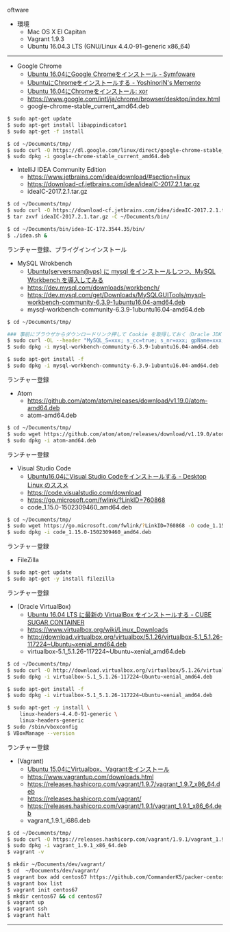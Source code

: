 oftware

* 環境
  * Mac OS X El Capitan
  * Vagrant 1.9.3
  * Ubuntu 16.04.3 LTS (GNU/Linux 4.4.0-91-generic x86_64)

---

* Google Chrome
  * [Ubuntu 16.04にGoogle Chromeをインストール - Symfoware](http://symfoware.blog68.fc2.com/blog-entry-1874.html)
  * [UbuntuにChromeをインストールする - YoshinoriN's Memento](https://yoshinorin.net/2017/07/24/install-chrome-to-ubuntu/)
  * [Ubuntu 16.04にChromeをインストール: xor](http://alga.moe-nifty.com/xor/2016/09/ubuntu-1604chro.html)
  * https://www.google.com/intl/ja/chrome/browser/desktop/index.html
  * google-chrome-stable_current_amd64.deb

```bash
$ sudo apt-get update
$ sudo apt-get install libappindicator1
$ sudo apt-get -f install

$ cd ~/Documents/tmp/
$ sudo curl -O https://dl.google.com/linux/direct/google-chrome-stable_current_amd64.deb
$ sudo dpkg -i google-chrome-stable_current_amd64.deb
```


* IntelliJ IDEA Community Edition 
  * https://www.jetbrains.com/idea/download/#section=linux
  * https://download-cf.jetbrains.com/idea/ideaIC-2017.2.1.tar.gz
  * ideaIC-2017.2.1.tar.gz

```bash
$ cd ~/Documents/tmp/
$ sudo curl -O https://download-cf.jetbrains.com/idea/ideaIC-2017.2.1.tar.gz
$ tar zxvf ideaIC-2017.2.1.tar.gz -C ~/Documents/bin/

$ cd ~/Documents/bin/idea-IC-172.3544.35/bin/
$ ./idea.sh &
```
ランチャー登録、プライグインインストール


* MySQL Wrokbench
  * [Ubuntu(serversman@vps) に mysql をインストールしつつ、MySQL Workbench を導入してみる](http://zaka-think.com/linux/ubuntu/mysql-workbench/)
  * https://dev.mysql.com/downloads/workbench/
  * https://dev.mysql.com/get/Downloads/MySQLGUITools/mysql-workbench-community-6.3.9-1ubuntu16.04-amd64.deb
  * mysql-workbench-community-6.3.9-1ubuntu16.04-amd64.deb

```bash
$ cd ~/Documents/tmp/

### 事前にブラウザからダウンロードリンク押して Cookie を取得しておく（Oracle JDK と同じ方式）
$ sudo curl -OL --header "MySQL_S=xxx; s_cc=true; s_nr=xxx; gpName=xxx; gpChannel=xxx; gpServer=xxx; s_sq=xxx" https://dev.mysql.com/get/Downloads/MySQLGUITools/mysql-workbench-community-6.3.9-1ubuntu16.04-amd64.deb
$ sudo dpkg -i mysql-workbench-community-6.3.9-1ubuntu16.04-amd64.deb

$ sudo apt-get install -f
$ sudo dpkg -i mysql-workbench-community-6.3.9-1ubuntu16.04-amd64.deb
```
ランチャー登録
 

* Atom
  * https://github.com/atom/atom/releases/download/v1.19.0/atom-amd64.deb
  * atom-amd64.deb

```bash
$ cd ~/Documents/tmp/
$ sudo wget https://github.com/atom/atom/releases/download/v1.19.0/atom-amd64.deb
$ sudo dpkg -i atom-amd64.deb
```
ランチャー登録


* Visual Studio Code
  * [Ubuntu16.04にVisual Studio Codeをインストールする - Desktop Linux のススメ](http://desktop-linux.namakemono345.com/visual-studio-code-ubuntu-gnome-16-04/)
  * https://code.visualstudio.com/download
  * https://go.microsoft.com/fwlink/?LinkID=760868
  * code_1.15.0-1502309460_amd64.deb

```bash
$ cd ~/Documents/tmp/
$ sudo wget https://go.microsoft.com/fwlink/?LinkID=760868 -O code_1.15.0-1502309460_amd64.deb
$ sudo dpkg -i code_1.15.0-1502309460_amd64.deb
```
ランチャー登録


* FileZilla

```bash
$ sudo apt-get update
$ sudo apt-get -y install filezilla
```
ランチャー登録


* (Oracle VirtualBox)
  * [Ubuntu 16.04 LTS に最新の VirtualBox をインストールする - CUBE SUGAR CONTAINER](http://blog.amedama.jp/entry/2017/06/07/223547)
  * https://www.virtualbox.org/wiki/Linux_Downloads
  * http://download.virtualbox.org/virtualbox/5.1.26/virtualbox-5.1_5.1.26-117224~Ubuntu~xenial_amd64.deb
  * virtualbox-5.1_5.1.26-117224~Ubuntu~xenial_amd64.deb
```bash
$ cd ~/Documents/tmp/
$ sudo curl -O http://download.virtualbox.org/virtualbox/5.1.26/virtualbox-5.1_5.1.26-117224~Ubuntu~xenial_amd64.deb
$ sudo dpkg -i virtualbox-5.1_5.1.26-117224~Ubuntu~xenial_amd64.deb

$ sudo apt-get install -f
$ sudo dpkg -i virtualbox-5.1_5.1.26-117224~Ubuntu~xenial_amd64.deb

$ sudo apt-get -y install \
    linux-headers-4.4.0-91-generic \
    linux-headers-generic
$ sudo /sbin/vboxconfig
$ VBoxManage --version
```
ランチャー登録



* (Vagrant)
  * [Ubuntu 15.04にVirtualbox、Vagrantをインストール](https://inexio.jp/20150707-944/)
  * https://www.vagrantup.com/downloads.html
  * https://releases.hashicorp.com/vagrant/1.9.7/vagrant_1.9.7_x86_64.deb
  * https://releases.hashicorp.com/vagrant/
  * https://releases.hashicorp.com/vagrant/1.9.1/vagrant_1.9.1_x86_64.deb
  * vagrant_1.9.1_i686.deb

```bash
$ cd ~/Documents/tmp/
$ sudo curl -O https://releases.hashicorp.com/vagrant/1.9.1/vagrant_1.9.1_x86_64.deb
$ sudo dpkg -i vagrant_1.9.1_x86_64.deb
$ vagrant -v
```

```bash
$ mkdir ~/Documents/dev/vagrant/
$ cd  ~/Documents/dev/vagrant/
$ vagrant box add centos67 https://github.com/CommanderK5/packer-centos-template/releases/download/0.6.7/vagrant-centos-6.7.box
$ vagrant box list
$ vagrant init centos67
$ mkdir centos67 && cd centos67
$ vagrant up
$ vagrant ssh
$ vagrant halt
```

---

